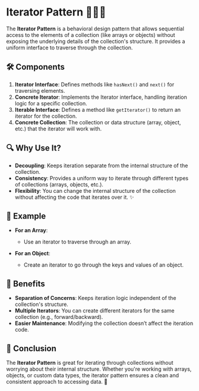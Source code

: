 # Iterator Pattern 🚶‍♂️🔄

The **Iterator Pattern** is a behavioral design pattern that allows sequential access to the elements of a collection (like arrays or objects) without exposing the underlying details of the collection's structure. It provides a uniform interface to traverse through the collection.

## 🛠️ Components

1. **Iterator Interface**: Defines methods like `hasNext()` and `next()` for traversing elements.
2. **Concrete Iterator**: Implements the Iterator interface, handling iteration logic for a specific collection.
3. **Iterable Interface**: Defines a method like `getIterator()` to return an iterator for the collection.
4. **Concrete Collection**: The collection or data structure (array, object, etc.) that the iterator will work with.

## 🔍 Why Use It?

- **Decoupling**: Keeps iteration separate from the internal structure of the collection.
- **Consistency**: Provides a uniform way to iterate through different types of collections (arrays, objects, etc.).
- **Flexibility**: You can change the internal structure of the collection without affecting the code that iterates over it. ✨

## 📝 Example

- **For an Array**:

  - Use an iterator to traverse through an array.

- **For an Object**:
  - Create an iterator to go through the keys and values of an object.

## 🧠 Benefits

- **Separation of Concerns**: Keeps iteration logic independent of the collection's structure.
- **Multiple Iterators**: You can create different iterators for the same collection (e.g., forward/backward).
- **Easier Maintenance**: Modifying the collection doesn’t affect the iteration code.

## 🚀 Conclusion

The **Iterator Pattern** is great for iterating through collections without worrying about their internal structure. Whether you're working with arrays, objects, or custom data types, the iterator pattern ensures a clean and consistent approach to accessing data. 🌟

